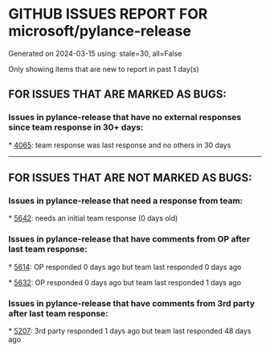 
# GITHUB ISSUES REPORT FOR microsoft/pylance-release


Generated on 2024-03-15 using: stale=30, all=False


Only showing items that are new to report in past 1 day(s)


## FOR ISSUES THAT ARE MARKED AS BUGS:


### Issues in pylance-release that have no external responses since team response in 30+ days:


\* [4065](https://github.com/microsoft/pylance-release/issues/4065 "Autoimport from module, not directly from file"): team response was last response and no others in 30 days

---

## FOR ISSUES THAT ARE NOT MARKED AS BUGS:


### Issues in pylance-release that need a response from team:


\* [5642](https://github.com/microsoft/pylance-release/issues/5642 "Browsers reporting &quot;Virus detected&quot; and blocking download of Pylance Extension"): needs an initial team response (0 days old)

### Issues in pylance-release that have comments from OP after last team response:


\* [5614](https://github.com/microsoft/pylance-release/issues/5614 "Pylance using a lot of memory"): OP responded 0 days ago but team last responded 0 days ago

\* [5632](https://github.com/microsoft/pylance-release/issues/5632 "1FATAL ERROR: MarkCompactCollector: young object promotion failed Allocation failed - JavaScript heap out of memory"): OP responded 0 days ago but team last responded 1 days ago

### Issues in pylance-release that have comments from 3rd party after last team response:


\* [5207](https://github.com/microsoft/pylance-release/issues/5207 "Allow specifying Pyright "): 3rd party responded 1 days ago but team last responded 48 days ago
